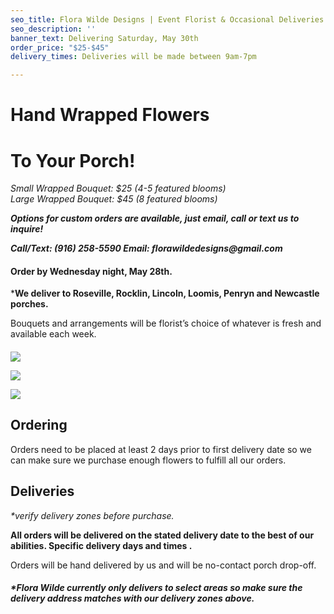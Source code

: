 ```yaml
---
seo_title: Flora Wilde Designs | Event Florist & Occasional Deliveries
seo_description: ''
banner_text: Delivering Saturday, May 30th
order_price: "$25-$45"
delivery_times: Deliveries will be made between 9am-7pm

---
```

# Hand Wrapped Flowers

# To Your Porch!

_<slot name="banner" />_

_Small Wrapped Bouquet: $25 (4-5 featured blooms)  
Large Wrapped Bouquet: $45 (8 featured blooms)_

**_Options for custom orders are available, just email, call or text us to inquire!_** 

**_Call/Text: (916) 258-5590 Email: florawildedesigns@gmail.com_**

#### Order by Wednesday night, May 28th.

\***We deliver to Roseville, Rocklin, Lincoln, Loomis, Penryn and Newcastle porches.**

Bouquets and arrangements will be florist’s choice of whatever is fresh and available each week. 

#### 

<div class="sample-images">

![](/uploads/68d5f10a-71d9-42ce-b466-e42a82fd8542.JPG)

![](/uploads/fw3.jpg)

![](/uploads/img_9683.JPG)

</div>

## Ordering

Orders need to be placed at least 2 days prior to first delivery date so we can make sure we purchase enough flowers to fulfill all our orders.

<slot name="button" />

## Deliveries

_*verify delivery zones before purchase._

**All orders will be delivered on the stated delivery date to the best of our abilities. Specific delivery days and times .**

<slot name="delivery" />

<slot name="button" />

Orders will be hand delivered by us and will be no-contact porch drop-off.

##### ***Flora Wilde currently only delivers to select areas so make sure the delivery address matches with our delivery zones above.**
